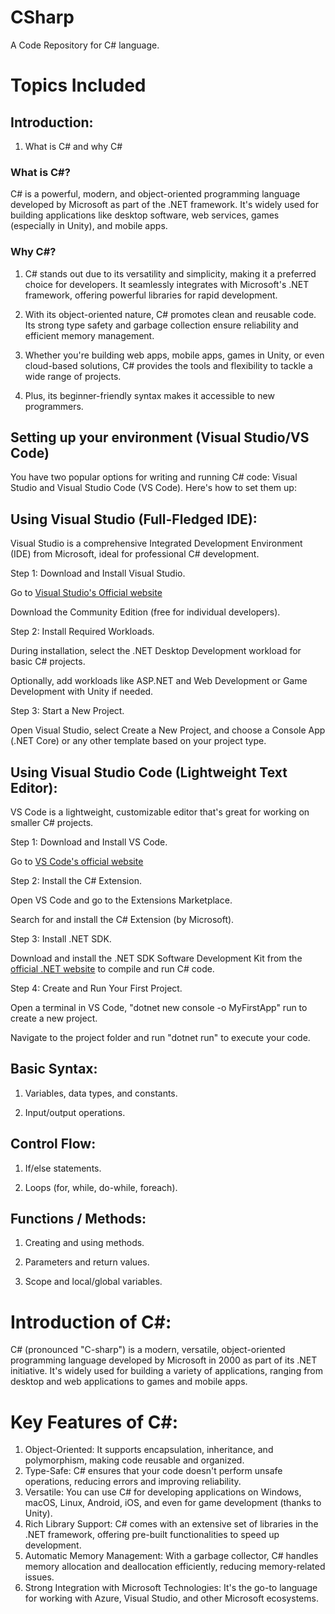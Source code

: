# CSharp
A Code Repository for C# language.

# Topics Included
## Introduction:
1. What is C# and why C#

### What is C#?
C# is a powerful, modern, and object-oriented programming language developed by Microsoft as part of the .NET framework. It's widely used for building applications like desktop software, web services, games (especially in Unity), and mobile apps.

### Why C#?
1. C# stands out due to its versatility and simplicity, making it a preferred choice for developers. It seamlessly integrates 
with Microsoft's .NET framework, offering powerful libraries for rapid development.

2. With its object-oriented nature, C# promotes clean and reusable code. Its strong type safety and garbage collection ensure 
reliability and efficient memory management. 

3. Whether you're building web apps, mobile apps, games in Unity, or even cloud-based solutions, C# provides the tools and 
flexibility to tackle a wide range of projects. 

4. Plus, its beginner-friendly syntax makes it accessible to new programmers.

## Setting up your environment (Visual Studio/VS Code)
You have two popular options for writing and running C# code: Visual Studio and Visual Studio Code (VS Code). Here's how to set them up:

## Using Visual Studio (Full-Fledged IDE):
Visual Studio is a comprehensive Integrated Development Environment (IDE) from Microsoft, ideal for professional C# development.

Step 1: Download and Install Visual Studio.

Go to [Visual Studio's Official website](https://visualstudio.microsoft.com/)

Download the Community Edition (free for individual developers).

Step 2: Install Required Workloads.

During installation, select the .NET Desktop Development workload for basic C# projects.

Optionally, add workloads like ASP.NET and Web Development or Game Development with Unity if needed.

Step 3: Start a New Project.

Open Visual Studio, select Create a New Project, and choose a Console App (.NET Core) or any other template based on your project type.

## Using Visual Studio Code (Lightweight Text Editor):
VS Code is a lightweight, customizable editor that's great for working on smaller C# projects.

Step 1: Download and Install VS Code.

Go to [VS Code's official website](https://visualstudio.microsoft.com/)

Step 2: Install the C# Extension.

Open VS Code and go to the Extensions Marketplace.

Search for and install the C# Extension (by Microsoft).

Step 3: Install .NET SDK.

Download and install the .NET SDK Software Development Kit from the [official .NET website](https://dotnet.microsoft.com/en-us/download) to compile and run C# code.

Step 4: Create and Run Your First Project.

Open a terminal in VS Code, "dotnet new console -o MyFirstApp" run  to create a new project.

Navigate to the project folder and run "dotnet run"  to execute your code.


## Basic Syntax:
1. Variables, data types, and constants.

2. Input/output operations.

## Control Flow:
1. If/else statements.

2. Loops (for, while, do-while, foreach).

## Functions / Methods:
1. Creating and using methods.

2. Parameters and return values.

3. Scope and local/global variables.

# Introduction of C#:
C# (pronounced "C-sharp") is a modern, versatile, object-oriented programming language developed by Microsoft in 2000 as part of 
its .NET initiative. It's widely used for building a variety of applications, ranging from desktop and web applications to games 
and mobile apps.

# Key Features of C#:
1. Object-Oriented: It supports encapsulation, inheritance, and polymorphism, making code reusable and organized.
2. Type-Safe: C# ensures that your code doesn't perform unsafe operations, reducing errors and improving reliability.
3. Versatile: You can use C# for developing applications on Windows, macOS, Linux, Android, iOS, and even for game development (thanks to Unity).
4. Rich Library Support: C# comes with an extensive set of libraries in the .NET framework, offering pre-built functionalities to 
speed up development.
5. Automatic Memory Management: With a garbage collector, C# handles memory allocation and deallocation efficiently, reducing 
memory-related issues.
6. Strong Integration with Microsoft Technologies: It's the go-to language for working with Azure, Visual Studio, and other Microsoft ecosystems.
